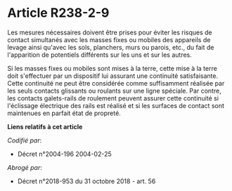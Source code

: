 # Article R238-2-9

Les mesures nécessaires doivent être prises pour éviter les risques de contact simultanés avec les masses fixes ou mobiles
des appareils de levage ainsi qu'avec les sols, planchers, murs ou parois, etc., du fait de l'apparition de potentiels
différents sur les uns et sur les autres.

Si les masses fixes ou mobiles sont mises à la terre, cette mise à la terre doit s'effectuer par un dispositif lui assurant
une continuité satisfaisante. Cette continuité ne peut être considérée comme suffisamment réalisée par les seuls contacts
glissants ou roulants sur une ligne spéciale. Par contre, les contacts galets-rails de roulement peuvent assurer cette
continuité si l'éclissage électrique des rails est réalisé et si les surfaces de contact sont maintenues en parfait état de
propreté.

**Liens relatifs à cet article**

_Codifié par_:

  - Décret n°2004-196 2004-02-25

_Abrogé par_:

  - Décret n°2018-953 du 31 octobre 2018 - art. 56
